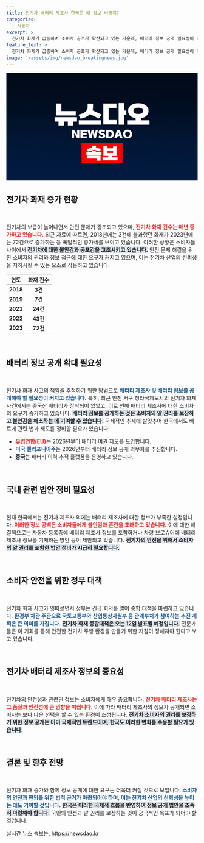 ```yaml
---
title: 전기차 배터리 제조사 한국은 왜 정보 비공개?
categories:
  - 자동차
excerpt: >
  전기차 화재가 급증하며 소비자 공포가 확산되고 있는 가운데, 배터리 정보 공개 필요성이 대두되고 있습니다. 유럽과 미국은 배터리 정보 공개를 의무화할 예정이며, 한국에서도 안전성을 위한 대책 마련이 시급합니다.
feature_text: >
  전기차 화재가 급증하며 소비자 공포가 확산되고 있는 가운데, 배터리 정보 공개 필요성이 대두되고 있습니다. 유럽과 미국은 배터리 정보 공개를 의무화할 예정이며, 한국에서도 안전성을 위한 대책 마련이 시급합니다.
image: '/assets/img/newsdao_breakingnews.jpg'
---
```


<p><img src="/assets/img/newsdao_breakingnews.jpg" alt="ontimetimes 속보" /></p>

<h2 data-ke-size="size26">전기차 화재 증가 현황</h2>

<p data-ke-size="size16">&nbsp;</p>

<p>전기차의 보급이 늘어나면서 안전 문제가 강조되고 있으며, <b><span style="color: #ee2323;">전기차 화재 건수는 매년 증가하고 있습니다.</span></b> 최근 자료에 따르면, 2018년에는 3건에 불과했던 화재가 2023년에는 72건으로 증가하는 등 폭발적인 증가세를 보이고 있습니다. 이러한 상황은 소비자들 사이에서 <b><span style="background-color: #21538527;">전기차에 대한 불안감과 공포감을 고조시키고 있습니다.</span></b> 안전 문제 해결을 위한 소비자의 권리와 정보 접근에 대한 요구가 커지고 있으며, 이는 전기차 산업의 신뢰성을 저하시킬 수 있는 요소로 작용하고 있습니다.</p>

<table>
  <thead>
    <tr>
      <th style="text-align: center;">연도</th>
      <th style="text-align: center;">화재 건수</th>
    </tr>
  </thead>
  <tbody>
    <tr>
      <td style="text-align: center; height: 17px;"><b>2018</b></td>
      <td style="text-align: center; height: 17px;"><b>3건</b></td>
    </tr>
    <tr>
      <td style="text-align: center; height: 17px;"><b>2019</b></td>
      <td style="text-align: center; height: 17px;"><b>7건</b></td>
    </tr>
    <tr>
      <td style="text-align: center; height: 17px;"><b>2021</b></td>
      <td style="text-align: center; height: 17px;"><b>24건</b></td>
    </tr>
    <tr>
      <td style="text-align: center; height: 17px;"><b>2022</b></td>
      <td style="text-align: center; height: 17px;"><b>43건</b></td>
    </tr>
    <tr>
      <td style="text-align: center; height: 17px;"><b>2023</b></td>
      <td style="text-align: center; height: 17px;"><b>72건</b></td>
    </tr>
  </tbody>
</table>

<p data-ke-size="size16">&nbsp;</p>

<h2 data-ke-size="size26">배터리 정보 공개 확대 필요성</h2>

<p data-ke-size="size16">&nbsp;</p>

<p>전기차 화재 사고의 책임을 추적하기 위한 방법으로 <b><span style="color: #1a5490;">배터리 제조사 및 배터리 정보를 공개해야 할 필요성이 커지고 있습니다.</span></b> 특히, 최근 인천 서구 청라국제도시의 전기차 화재 사건에서는 중국산 배터리가 장착되어 있었고, 이로 인해 배터리 제조사에 대한 소비자의 요구가 증가하고 있습니다. <b><span style="background-color: #21538527;">배터리 정보를 공개하는 것은 소비자의 알 권리를 보장하고 불안감을 해소하는 데 기여할 수 있습니다.</span></b> 국제적인 추세에 발맞추어 한국에서도 빠르게 관련 법과 제도를 정비할 필요가 있습니다.</p>

<ul>
  <li><b><span style="color: #ee2323;">유럽연합(EU)</span></b>는 2026년부터 배터리 여권 제도를 도입합니다.</li>
  <li><b><span style="color: #1a5490;">미국 캘리포니아주</span></b>는 2026년부터 배터리 정보 공개 의무화를 추진합니다.</li>
  <li><b><span style="background-color: #21538527;">중국</span></b>는 배터리 이력 추적 플랫폼을 운영하고 있습니다.</li>
</ul>

<p data-ke-size="size16">&nbsp;</p>

<h2 data-ke-size="size26">국내 관련 법안 정비 필요성</h2>

<p data-ke-size="size16">&nbsp;</p>

<p>현재 한국에서는 전기차 제조사 외에는 배터리 제조사에 대한 정보가 부족한 실정입니다. <b><span style="color: #ee2323;">이러한 정보 공백은 소비자들에게 불안감과 혼란을 초래하고 있습니다.</span></b> 이에 대한 해결책으로는 자동차 등록증에 배터리 제조사 정보를 포함하거나 차량 브로슈어에 배터리 제조사 정보를 기재하는 방안 등이 제안되고 있습니다. <b><span style="background-color: #21538527;">전기차의 안전을 위해서 소비자의 알 권리를 포함한 법안 정비가 시급히 필요합니다.</span></b></p>

<p data-ke-size="size16">&nbsp;</p>

<h2 data-ke-size="size26">소비자 안전을 위한 정부 대책</h2>

<p data-ke-size="size16">&nbsp;</p>

<p>전기차 화재 사고가 잇따르면서 정부는 긴급 회의를 열어 종합 대책을 마련하고 있습니다. <b><span style="color: #1a5490;">환경부 차관 주관으로 국토교통부와 산업통상자원부 등 관계부처가 참여하는 추진 계획은 큰 의미를 가집니다.</span></b> <b><span style="background-color: #21538527;">전기차 화재 종합대책은 오는 12일 발표될 예정입니다.</span></b> 전문가들은 이 기회를 통해 안전한 전기차 주행 환경을 만들기 위한 지침이 정해져야 한다고 보고 있습니다.</p>

<p data-ke-size="size16">&nbsp;</p>

<h2 data-ke-size="size26">전기차 배터리 제조사 정보의 중요성</h2>

<p data-ke-size="size16">&nbsp;</p>

<p>전기차의 안전성과 관련된 정보는 소비자에게 매우 중요합니다. <b><span style="color: #ee2323;">전기차 배터리 제조사는 그 품질과 안전성에 큰 영향을 미칩니다.</span></b> 이에 따라 배터리 제조사의 정보가 공개되면 소비자는 보다 나은 선택을 할 수 있는 환경이 조성됩니다. <b><span style="background-color: #21538527;">전기차 소비자의 권리를 보장하기 위한 정보 공개는 이미 국제적인 트렌드이며, 한국도 이러한 변화를 수용할 필요가 있습니다.</span></b></p>

<p data-ke-size="size16">&nbsp;</p>

<h2 data-ke-size="size26">결론 및 향후 전망</h2>

<p data-ke-size="size16">&nbsp;</p>

<p>전기차 화재 증가와 함께 정보 공개에 대한 요구는 더욱더 커질 것으로 보입니다. <b><span style="color: #1a5490;">소비자의 안전과 편의를 위한 법적 근거가 마련되어야 하며, 이는 전기차 산업의 신뢰성을 높이는 데도 기여할 것입니다.</span></b> <b><span style="background-color: #21538527;">한국은 이러한 국제적 흐름을 반영하여 정보 공개 법안을 조속히 마련해야 합니다.</span></b> 국민의 안전과 알 권리를 보장하는 것이 궁극적인 목표가 되어야 할 것입니다.</p>
실시간 뉴스 속보는, <a href="https://newsdao.kr" rel="dofollow">https://newsdao.kr</a>



